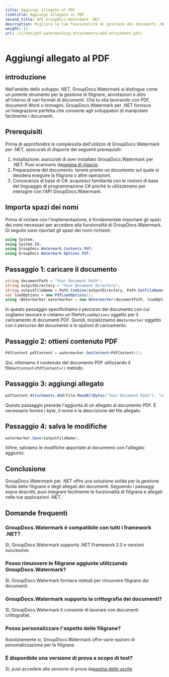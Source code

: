 ```yaml
---
title: Aggiungi allegato al PDF
linktitle: Aggiungi allegato al PDF
second_title: API GroupDocs.Watermark .NET
description: Migliora le tue funzionalità di gestione dei documenti .NET con GroupDocs.Watermark per la filigrana e la gestione degli allegati senza soluzione di continuità.
weight: 12
url: /it/net/pdf-watermarking-attachments/add-attachment-pdf/
---
```


# Aggiungi allegato al PDF

## introduzione
Nell'ambito dello sviluppo .NET, GroupDocs.Watermark si distingue come un potente strumento per la gestione di filigrane, annotazioni e altro all'interno di vari formati di documenti. Che tu stia lavorando con PDF, documenti Word o immagini, GroupDocs.Watermark per .NET fornisce un'integrazione perfetta che consente agli sviluppatori di manipolare facilmente i documenti.
## Prerequisiti
Prima di approfondire le complessità dell'utilizzo di GroupDocs.Watermark per .NET, assicurati di disporre dei seguenti prerequisiti:
1.  Installazione: assicurati di aver installato GroupDocs.Watermark per .NET. Puoi scaricarlo da[pagina di rilascio](https://releases.groupdocs.com/Watermark/net/).
2. Preparazione del documento: tenere pronto un documento sul quale si desidera eseguire la filigrana o altre operazioni.
3. Conoscenza di base di C#: acquisisci familiarità con le nozioni di base del linguaggio di programmazione C# poiché lo utilizzeremo per interagire con l'API GroupDocs.Watermark.

## Importa spazi dei nomi
Prima di iniziare con l'implementazione, è fondamentale importare gli spazi dei nomi necessari per accedere alla funzionalità di GroupDocs.Watermark. Di seguito sono riportati gli spazi dei nomi richiesti:
```csharp
using System;
using System.IO;
using GroupDocs.Watermark.Contents.Pdf;
using GroupDocs.Watermark.Options.Pdf;
```
## Passaggio 1: caricare il documento
```csharp
string documentPath = "Your Document Path";
string outputDirectory = "Your Document Directory";
string outputFileName = Path.Combine(outputDirectory, Path.GetFileName(documentPath));
var loadOptions = new PdfLoadOptions();
using (Watermarker watermarker = new Watermarker(documentPath, loadOptions))
```
 In questo passaggio specifichiamo il percorso del documento con cui vogliamo lavorare e creiamo un file`PdfLoadOptions` oggetto per il caricamento di documenti PDF. Quindi, inizializziamo a`Watermarker` oggetto con il percorso del documento e le opzioni di caricamento.
## Passaggio 2: ottieni contenuto PDF
```csharp
PdfContent pdfContent = watermarker.GetContent<PdfContent>();
```
 Qui, otteniamo il contenuto del documento PDF utilizzando il file`GetContent<PdfContent>()` metodo.
## Passaggio 3: aggiungi allegato
```csharp
pdfContent.Attachments.Add(File.ReadAllBytes("Your Document Path"), "sample doc", "sample doc as attachment");
```
Questo passaggio prevede l'aggiunta di un allegato al documento PDF. È necessario fornire i byte, il nome e la descrizione del file allegato.
## Passaggio 4: salva le modifiche
```csharp
watermarker.Save(outputFileName);
```
Infine, salviamo le modifiche apportate al documento con l'allegato aggiunto.

## Conclusione
GroupDocs.Watermark per .NET offre una soluzione solida per la gestione fluida delle filigrane e degli allegati dei documenti. Seguendo i passaggi sopra descritti, puoi integrare facilmente le funzionalità di filigrana e allegati nelle tue applicazioni .NET.
## Domande frequenti
### GroupDocs.Watermark è compatibile con tutti i framework .NET?
Sì, GroupDocs.Watermark supporta .NET Framework 2.0 e versioni successive.
### Posso rimuovere le filigrane aggiunte utilizzando GroupDocs.Watermark?
Sì, GroupDocs.Watermark fornisce metodi per rimuovere filigrane dai documenti.
### GroupDocs.Watermark supporta la crittografia dei documenti?
Sì, GroupDocs.Watermark ti consente di lavorare con documenti crittografati.
### Posso personalizzare l'aspetto delle filigrane?
Assolutamente sì, GroupDocs.Watermark offre varie opzioni di personalizzazione per le filigrane.
### È disponibile una versione di prova a scopo di test?
 Sì, puoi accedere alla versione di prova da[pagina delle uscite](https://releases.groupdocs.com/).